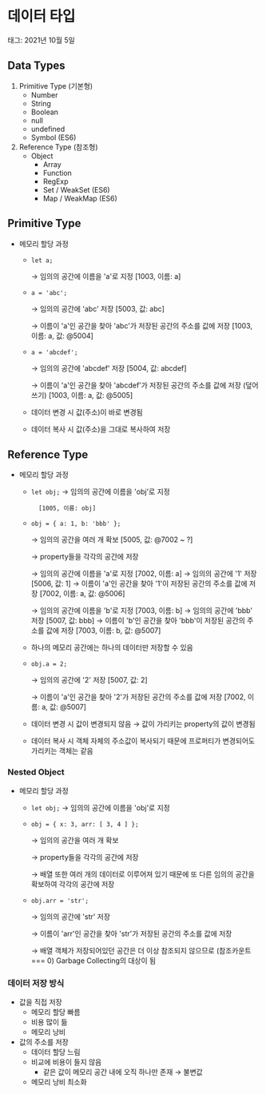 # 데이터 타입

태그: 2021년 10월 5일

## Data Types

1. Primitive Type (기본형)
    - Number
    - String
    - Boolean
    - null
    - undefined
    - Symbol (ES6)
2. Reference Type (참조형)
    - Object
        - Array
        - Function
        - RegExp
        - Set / WeakSet (ES6)
        - Map / WeakMap (ES6)

## Primitive Type

- 메모리 할당 과정
    - `let a;`
        
        → 임의의 공간에 이름을 'a'로 지정
            [1003, 이름: a]
        
    - `a = 'abc';`
        
        → 임의의 공간에 'abc' 저장
            [5003, 값: abc]
        
        → 이름이 'a'인 공간을 찾아 'abc'가 저장된 공간의 주소를 값에 저장
            [1003, 이름: a, 값: @5004]
        
    - `a = 'abcdef';`
        
        → 임의의 공간에 'abcdef' 저장
            [5004, 값: abcdef]
        
        → 이름이 'a'인 공간을 찾아 'abcdef'가 저장된 공간의 주소를 값에 저장 (덮어쓰기)
            [1003, 이름: a, 값: @5005]
        
    - 데이터 변경 시 값(주소)이 바로 변경됨
    - 데이터 복사 시 값(주소)을 그대로 복사하여 저장

## Reference Type

- 메모리 할당 과정
    - `let obj;`
    → 임의의 공간에 이름을 'obj'로 지정
        
            [1005, 이름: obj]
        
    - `obj = { a: 1, b: 'bbb' };`
        
        → 임의의 공간을 여러 개 확보
            [5005, 값: @7002 ~ ?]
        
        → property들을 각각의 공간에 저장
        
        → 임의의 공간에 이름을 'a'로 지정
            [7002, 이름: a]
        → 임의의 공간에 '1' 저장
            [5006, 값: 1]
        → 이름이 'a'인 공간을 찾아 '1'이 저장된 공간의 주소를 값에 저장
            [7002, 이름: a, 값: @5006]
        
        → 임의의 공간에 이름을 'b'로 지정
            [7003, 이름: b]
        → 임의의 공간에 'bbb' 저장
            [5007, 값: bbb]
        → 이름이 'b'인 공간을 찾아 'bbb'이 저장된 공간의 주소를 값에 저장
            [7003, 이름: b, 값: @5007]
        
    - 하나의 메모리 공간에는 하나의 데이터만 저장할 수 있음
    - `obj.a = 2;`
        
        → 임의의 공간에 '2' 저장
            [5007, 값: 2]
        
        → 이름이 'a'인 공간을 찾아 '2'가 저장된 공간의 주소를 값에 저장
            [7002, 이름: a, 값: @5007]
        
    - 데이터 변경 시 값이 변경되지 않음
    → 값이 가리키는 property의 값이 변경됨
    - 데이터 복사 시 객체 자체의 주소값이 복사되기 때문에 
    프로퍼티가 변경되어도 가리키는 객체는 같음

### Nested Object

- 메모리 할당 과정
    - `let obj;`
    → 임의의 공간에 이름을 'obj'로 지정
    - `obj = { x: 3, arr: [ 3, 4 ] };`
        
        → 임의의 공간을 여러 개 확보
        
        → property들을 각각의 공간에 저장
        
        → 배열 또한 여러 개의 데이터로 이루어져 있기 때문에
             또 다른 임의의 공간을 확보하여 각각의 공간에 저장
        
    - `obj.arr = 'str';`
        
        → 임의의 공간에 'str' 저장
        
        → 이름이 'arr'인 공간을 찾아 'str'가 저장된 공간의 주소를 값에 저장
        
        → 배열 객체가 저장되어있던 공간은 더 이상 참조되지 않으므로 (참조카운트 === 0)
             Garbage Collecting의 대상이 됨
        

### 데이터 저장 방식

- 값을 직접 저장
    - 메모리 할당 빠름
    - 비용 많이 듦
    - 메모리 낭비
- 값의 주소를 저장
    - 데이터 할당 느림
    - 비교에 비용이 들지 않음
        - 같은 값이 메모리 공간 내에 오직 하나만 존재 → 불변값
    - 메모리 낭비 최소화